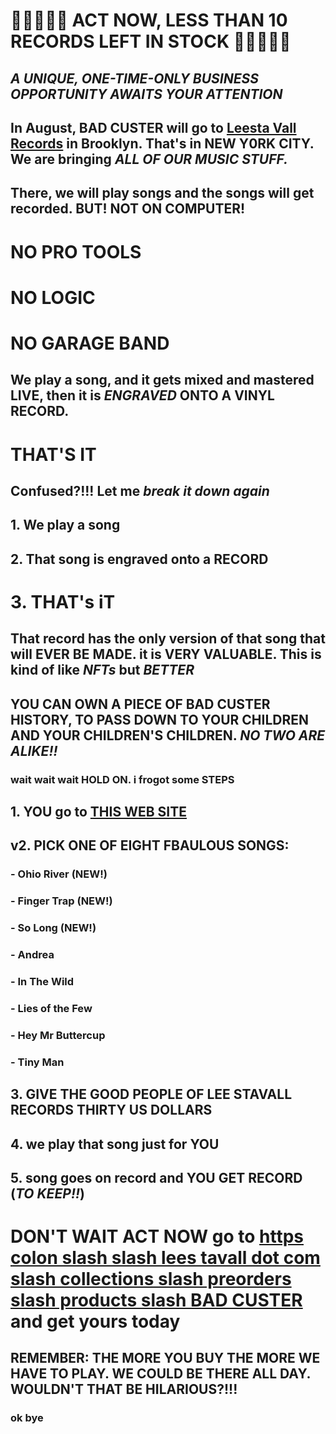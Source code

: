 # 🚨🚨🚨🚨🚨 ACT NOW, LESS THAN 10 RECORDS LEFT IN STOCK 🚨🚨🚨🚨🚨

## _A UNIQUE, ONE-TIME-ONLY BUSINESS OPPORTUNITY AWAITS YOUR ATTENTION_

## In August, BAD CUSTER will go to [Leesta Vall Records](https://leestavall.com) in Brooklyn.  That's in NEW Y0RK CITY.  We are bringing ***ALL OF OUR MUSIC STUFF.***

## There, we will play songs and the songs will get recorded. **BUT! NOT ON COMPUTER!**

# NO PRO TOOLS
# NO LOGIC
# NO GARAGE BAND

## We play a song, and it gets mixed and mastered **LIVE**, then it is _ENGRAVED_ ONTO A VINYL RECORD.

# THAT'S IT

## Confused?!!! Let me _break it down again_

## 1. We play a song
## 2. That song is engraved onto a RECORD
# 3. THAT's iT

## That record has the only version of that song that will EVER BE MADE.  it is VERY VALUABLE.  This is kind of like _NFTs_ but _BETTER_

## YOU CAN OWN A PIECE OF BAD CUSTER HISTORY, TO PASS DOWN TO YOUR CHILDREN AND YOUR CHILDREN'S CHILDREN. _NO TWO ARE ALIKE!!_

### wait wait wait HOLD ON.  i frogot some STEPS

## 1. YOU go to [THIS WEB SITE](https://leestavall.com/collections/preorders/products/badcuster)
## v2. PICK ONE OF EIGHT FBAULOUS SONGS:
### - Ohio River (NEW!)
### - Finger Trap (NEW!)
### - So Long (NEW!)
### - Andrea
### - In The Wild
### - Lies of the Few
### - Hey Mr Buttercup
### - Tiny Man
## 3. GIVE THE GOOD PEOPLE OF LEE STAVALL RECORDS THIRTY US DOLLARS
## 4. we play that song just for YOU
## 5. song goes on record and YOU GET RECORD (_TO KEEP!!_)

# DON'T WAIT ACT NOW go to [https colon slash slash lees tavall dot com slash collections slash preorders slash products slash BAD CUSTER](https://leestavall.com/collections/preorders/products/badcuster) and get yours today

## REMEMBER: THE MORE YOU BUY THE MORE WE HAVE TO PLAY. WE COULD BE THERE ALL DAY.  WOULDN'T THAT BE HILARIOUS?!!!

### ok bye